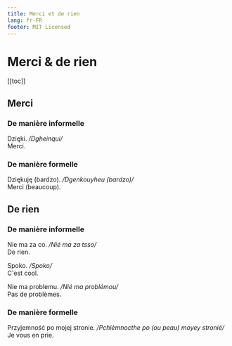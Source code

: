 ```yaml
---
title: Merci et de rien
lang: fr-FR
footer: MIT Licensed
---
```


# Merci & de rien

[[toc]]

## Merci
### De manière informelle
Dzięki. */Dgheinqui/*  
Merci.

### De manière formelle
Dziękuję (bardzo). */Dgenkouyheu (bardzo)/*  
Merci (beaucoup).


## De rien
### De manière informelle
Nie ma za co. */Nié ma za tsso/*  
De rien.

Spoko. */Spoko/*  
C'est cool.  

Nie ma problemu. */Nié ma problémou/*  
Pas de problèmes.  

### De manière formelle
Przyjemność po mojej stronie. */Pchièmnocthe po (ou peau) moyey stronié/*  
Je vous en prie.